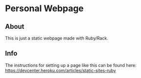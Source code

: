 Personal Webpage
================

About
-----
This is just a static webpage made with Ruby/Rack.

Info
----
The instructions for setting up a page like this can be found here: https://devcenter.heroku.com/articles/static-sites-ruby
